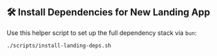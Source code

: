 ## 🛠 Install Dependencies for New Landing App

Use this helper script to set up the full dependency stack via `bun`:

```bash
./scripts/install-landing-deps.sh

